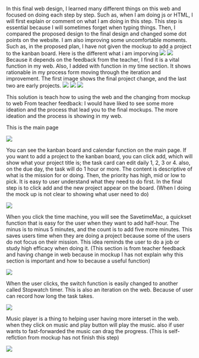 In this final web design, I learned many different things on this web and focused on doing each step by step. Such as, when I am doing js or HTML, I will first explain or comment on what I am doing in this step. This step is essential because I will sometimes forget when typing things. Then, I compared the proposed design to the final design and changed some dot points on the website. I am also improving some uncomfortable moments. Such as, in the proposed plan, I have not given the mockup to add a project to the kanban board. Here is the different what i am imporving
 ![](R1.png) ![](R3.png)
Because it depends on the feedback from the teacher, I find it is a vital function in my web. Also, I added with function in my time section. It shows rationable in my process form moving through the iteration and improvement. The first image shows the final project change, and the last two are early projects.
![](R2.png) ![](R4.jpg) ![](R5.jpg)

This solution is teach how to using the web and the changing from mockup to web 
From teacher feedback: I would have liked to see some more ideation and the process that lead you to the final mockups.
The more ideation and the process is showing in my web. 

This is the main page 

![](R6.png)

You can see the kanban board and calendar function on the main page. If you want to add a project to the kanban board, you can click add, which will show what your project title is; the task card can edit daily 1, 2, 3 or 4. also, on the due day, the task will do 1 hour or more. The content is descriptive of what is the mission for or doing. Then, the priority has high, mid or low to pick. It is easy to user understand what they need to do first. In the final step is to click add and the new project appear on the board.  (When I doing the mock up is not clear to showing what user need to do)

![](R1.png)


When you click the time machine, you will see the SavetimeMac, a quickset function that is easy for the user when they want to add half-hour. The minus is to minus 5 minutes, and the count is to add five more minutes. This saves users time when they are doing a project because some of the users do not focus on their mission. This idea reminds the user to do a job or study high efficacy when doing it. (This section is from teacher feedback and having change in web because in mockup I has not explain why this section is important and how to because a useful function)

![](R7.png)   


When the user clicks, the switch function is easily changed to another called Stopwatch timer. This is also an iteration on the web. Because of user can record how long the task takes. 

![](R8.png)


Music player is a thing to helping user having more interset in the web. when they click on music and play button will play the music. also if user wants to fast-forwarded the music can drag the progress. (This is self-reflction from mockup has not finish this step)


![](R9.png)